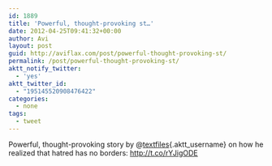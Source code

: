 ```yaml
---
id: 1889
title: 'Powerful, thought-provoking st…'
date: 2012-04-25T09:41:32+00:00
author: Avi
layout: post
guid: http://aviflax.com/post/powerful-thought-provoking-st/
permalink: /post/powerful-thought-provoking-st/
aktt_notify_twitter:
  - 'yes'
aktt_twitter_id:
  - "195145520908476422"
categories:
  - none
tags:
  - tweet
---
```

Powerful, thought-provoking story by @[textfiles](http://twitter.com/textfiles){.aktt_username} on how he realized that hatred has no borders: <a href="http://t.co/rYJigODE" rel="nofollow">http://t.co/rYJigODE</a>